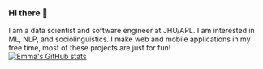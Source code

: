 ### Hi there 👋
I am a data scientist and software engineer at JHU/APL. I am interested in ML, NLP, and sociolinguistics. I make web and mobile applications in my free time, most of these projects are just for fun!
<br/>
[![Emma's GitHub stats](https://github-readme-stats.vercel.app/api?username=erafkin&count_private=true)](https://github.com/anuraghazra/github-readme-stats)

<!--
**erafkin/erafkin** is a ✨ _special_ ✨ repository because its `README.md` (this file) appears on your GitHub profile.

Here are some ideas to get you started:

- 🔭 I’m currently working on ...
- 🌱 I’m currently learning ...
- 👯 I’m looking to collaborate on ...
- 🤔 I’m looking for help with ...
- 💬 Ask me about ...
- 📫 How to reach me: ...
- 😄 Pronouns: ...
- ⚡ Fun fact: ...
-->
